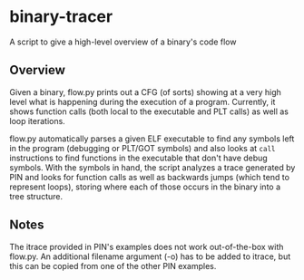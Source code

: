 # binary-tracer
A script to give a high-level overview of a binary's code flow

## Overview
Given a binary, flow.py prints out a CFG (of sorts) showing at a very high level what is happening during the execution of a program. Currently, it shows function calls (both local to the executable and PLT calls) as well as loop iterations.

flow.py automatically parses a given ELF executable to find any symbols left in the program (debugging or PLT/GOT symbols) and also looks at `call` instructions to find functions in the executable that don't have debug symbols.
With the symbols in hand, the script analyzes a trace generated by PIN and looks for function calls as well as backwards jumps (which tend to represent loops), storing where each of those occurs in the binary into a tree structure.

## Notes
The itrace provided in PIN's examples does not work out-of-the-box with flow.py. An additional filename argument (-o) has to be added to itrace, but this can be copied from one of the other PIN examples.
